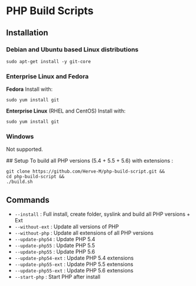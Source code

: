 # PHP Build Scripts

## Installation

### Debian and Ubuntu based Linux distributions

```text
sudo apt-get install -y git-core
```

### Enterprise Linux and Fedora

**Fedora**  Install with:

```text
sudo yum install git
```

**Enterprise Linux** (RHEL and CentOS) Install with:

```text
sudo yum install git
```
### Windows

Not supported.

## Setup
To build all PHP versions (5.4 + 5.5 + 5.6) with extensions :
```
git clone https://github.com/Herve-M/php-build-script.git &&
cd php-build-script &&
./build.sh
```

## Commands

* `--install`           : Full install, create folder, syslink and build all PHP versions + Ext
* `--without-ext`       : Update all versions of PHP
* `--without-php`       : Update all extensions of all PHP versions
* `--update-php54`      : Update PHP 5.4
* `--update-php55`      : Update PHP 5.5
* `--update-php55`      : Update PHP 5.6
* `--update-php54-ext`  : Update PHP 5.4 extensions
* `--update-php55-ext`  : Update PHP 5.5 extensions
* `--update-php55-ext`  : Update PHP 5.6 extensions
* `--start-php`         : Start PHP after install
